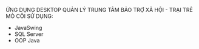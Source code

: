 ỨNG DỤNG DESKTOP QUẢN LÝ TRUNG TÂM BẢO TRỢ XÃ HỘI - TRẠI TRẺ MÒ CÔI
SỬ DỤNG:
- JavaSwing
- SQL Server
- OOP Java
